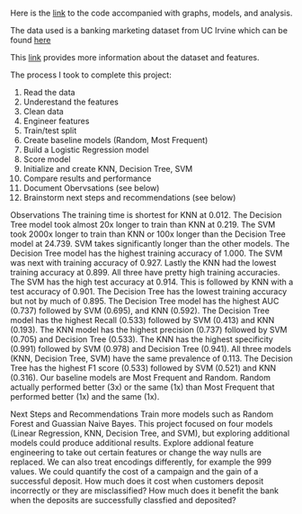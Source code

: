 Here is the [link](https://github.com/SamanthaHGerber/practicalapplication3/blob/main/prompt_III.ipynb) to the code accompanied with graphs, models, and analysis. 

The data used is a banking marketing dataset from UC Irvine which can be found [here](https://archive.ics.uci.edu/dataset/222/bank+marketing)

This [link](https://mo-pcco.s3.us-east-1.amazonaws.com/BH-PCMLAI/module_17/module_17_starter.zip) provides more information about the dataset and features. 

The process I took to complete this project:
1. Read the data
2. Underestand the features
3. Clean data
4. Engineer features
5. Train/test split
6. Create baseline models (Random, Most Frequent)
7. Build a Logistic Regression model
8. Score model
9. Initialize and create KNN, Decision Tree, SVM
10. Compare results and performance
11. Document Obervsations (see below)
12. Brainstorm next steps and recommendations (see below)

Observations
The training time is shortest for KNN at 0.012. The Decision Tree model took almost 20x longer to train than KNN at 0.219. The SVM took 2000x longer to train than KNN or 100x longer than the Decision Tree model at 24.739. SVM takes significantly longer than the other models.
The Decision Tree model has the highest training accuracy of 1.000. The SVM was next with training accuracy of 0.927. Lastly the KNN had the lowest training accuracy at 0.899. All three have pretty high training accuracies.
The SVM has the high test accuracy at 0.914. This is followed by KNN with a test accuracy of 0.901. The Decision Tree has the lowest training accuracy but not by much of 0.895.
The Decision Tree model has the highest AUC (0.737) followed by SVM (0.695), and KNN (0.592).
The Decision Tree model has the highest Recall (0.533) followed by SVM (0.413) and KNN (0.193).
The KNN model has the highest precision (0.737) followed by SVM (0.705) and Decision Tree (0.533).
The KNN has the highest specificity (0.991) followed by SVM (0.978) and Decision Tree (0.941).
All three models (KNN, Decision Tree, SVM) have the same prevalence of 0.113.
The Decision Tree has the highest F1 score (0.533) followed by SVM (0.521) and KNN (0.316).
Our baseline models are Most Frequent and Random. Random actually performed better (3x) or the same (1x) than Most Frequent that performed better (1x) and the same (1x).

Next Steps and Recommendations
Train more models such as Random Forest and Guassian Naive Bayes. This project focused on four models (Linear Regression, KNN, Decision Tree, and SVM), but exploring additional models could produce additional results.
Explore addional feature engineering to take out certain features or change the way nulls are replaced. We can also treat encodings differently, for example the 999 values.
We could quantify the cost of a campaign and the gain of a successful deposit. How much does it cost when customers deposit incorrectly or they are misclassified? How much does it benefit the bank when the deposits are successfully classfied and deposited?
